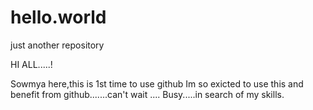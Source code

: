 # hello.world



just another repository

HI ALL.....!

Sowmya here,this is 1st time to use github
Im so exicted to use this and benefit from github.......can't wait ....
Busy.....in search of my skills.
